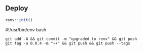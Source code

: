 ## Deploy

```R
renv::init()
```

#!/usr/bin/env bash

```
git add -A && git commit -m "upgraded to renv" && git push
git tag -a 0.0.4 -m "++" && git push && git push --tags
```
